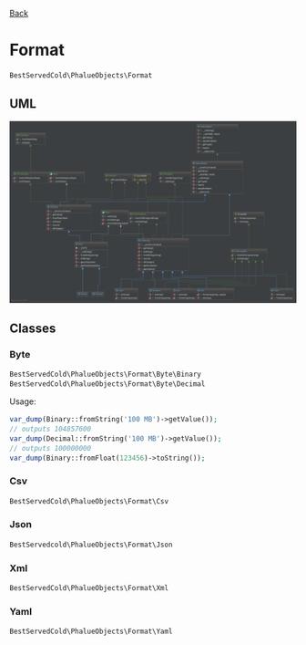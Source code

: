 
[Back](../../README.md)

# Format

```php
BestServedCold\PhalueObjects\Format
```

## UML
![png](diagram.png?raw=true)


## Classes

### Byte

```php
BestServedCold\PhalueObjects\Format\Byte\Binary
BestServedCold\PhalueObjects\Format\Byte\Decimal
```

Usage:

```php
var_dump(Binary::fromString('100 MB')->getValue());
// outputs 104857600
var_dump(Decimal::fromString('100 MB')->getValue());
// outputs 100000000
var_dump(Binary::fromFloat(123456)->toString());
```

### Csv
```php
BestServedCold\PhalueObjects\Format\Csv
```

### Json
```php
BestServedcold\PhalueObjects\Format\Json
```

### Xml
```php
BestServedCold\PhalueObjects\Format\Xml
```

### Yaml
```php 
BestServedCold\PhalueObjects\Format\Yaml
```
